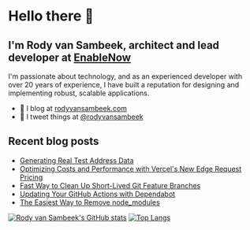 # Hello there 👋

## I'm Rody van Sambeek, architect and lead developer at [EnableNow](https://www.enablenow.nl)

I'm passionate about technology, and as an experienced developer with over 20 years of experience, I have built a reputation for designing and implementing robust, scalable applications. 

- 📰 I blog at [rodyvansambeek.com](https://www.rodyvansambeek.com)
- 📣 I tweet things at [@rodyvansambeek](https://www.twitter.com/rodyvansambeek)

## Recent blog posts
<!--START_SECTION:posts-->
* [Generating Real Test Address Data](https:&#x2F;&#x2F;www.rodyvansambeek.com&#x2F;blog&#x2F;generating-real-test-address-data)
* [Optimizing Costs and Performance with Vercel&#39;s New Edge Request Pricing](https:&#x2F;&#x2F;www.rodyvansambeek.com&#x2F;blog&#x2F;optimizing-costs-and-performance-of-vercel-edge-request-pricing)
* [Fast Way to Clean Up Short-Lived Git Feature Branches](https:&#x2F;&#x2F;www.rodyvansambeek.com&#x2F;blog&#x2F;cleaning-up-short-lived-git-branches)
* [Updating Your GitHub Actions with Dependabot](https:&#x2F;&#x2F;www.rodyvansambeek.com&#x2F;blog&#x2F;dependabot-for-github-actions)
* [The Easiest Way to Remove node_modules](https:&#x2F;&#x2F;www.rodyvansambeek.com&#x2F;blog&#x2F;easiest-way-to-remove-node_modules)
<!--END_SECTION:posts-->

[![Rody van Sambeek's GitHub stats](https://github-readme-stats-gules-three.vercel.app/api?username=rodyvansambeek&show_icons=true)](https://github-readme-stats-gules-three.vercel.app/api?username=rodyvansambeek&show_icons=true)
[![Top Langs](https://github-readme-stats.vercel.app/api/top-langs/?username=rodyvansambeek)](https://github-readme-stats.vercel.app/api/top-langs/?username=rodyvansambeek)

<!--
**rodyvansambeek/rodyvansambeek** is a ✨ _special_ ✨ repository because its `README.md` (this file) appears on your GitHub profile.

Here are some ideas to get you started:

- 🔭 I’m currently working on ...
- 🌱 I’m currently learning ...
- 👯 I’m looking to collaborate on ...
- 🤔 I’m looking for help with ...
- 💬 Ask me about ...
- 📫 How to reach me: ...
- 😄 Pronouns: ...
- ⚡ Fun fact: ...
-->
